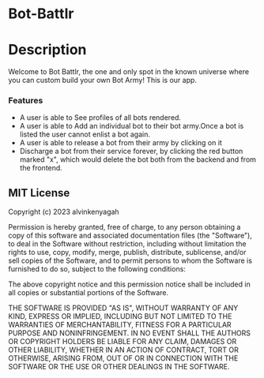 # Bot-Battlr

# Description

Welcome to Bot Battlr, the one and only spot in the known universe where you can custom build your own Bot Army! This is our app.

### Features

<ul>

<li>A user is able to See profiles of all bots rendered.</li>
<li>A user is able to Add an individual bot to their bot army.Once a bot is listed the user cannot enlist a bot again. </li>
<li>A user is able to release a bot from their army by clicking on it</li>
<li>Discharge a bot from their service forever, by clicking the red button marked "x", which would delete the bot both from the backend and from the frontend.</li>

</ul>

## MIT License

Copyright (c) 2023 alvinkenyagah

Permission is hereby granted, free of charge, to any person obtaining a copy
of this software and associated documentation files (the "Software"), to deal
in the Software without restriction, including without limitation the rights
to use, copy, modify, merge, publish, distribute, sublicense, and/or sell
copies of the Software, and to permit persons to whom the Software is
furnished to do so, subject to the following conditions:

The above copyright notice and this permission notice shall be included in all
copies or substantial portions of the Software.

THE SOFTWARE IS PROVIDED "AS IS", WITHOUT WARRANTY OF ANY KIND, EXPRESS OR
IMPLIED, INCLUDING BUT NOT LIMITED TO THE WARRANTIES OF MERCHANTABILITY,
FITNESS FOR A PARTICULAR PURPOSE AND NONINFRINGEMENT. IN NO EVENT SHALL THE
AUTHORS OR COPYRIGHT HOLDERS BE LIABLE FOR ANY CLAIM, DAMAGES OR OTHER
LIABILITY, WHETHER IN AN ACTION OF CONTRACT, TORT OR OTHERWISE, ARISING FROM,
OUT OF OR IN CONNECTION WITH THE SOFTWARE OR THE USE OR OTHER DEALINGS IN THE
SOFTWARE.
